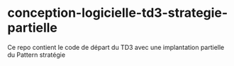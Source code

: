 # conception-logicielle-td3-strategie-partielle
Ce repo contient le code de départ du TD3 avec une implantation partielle du Pattern stratégie
